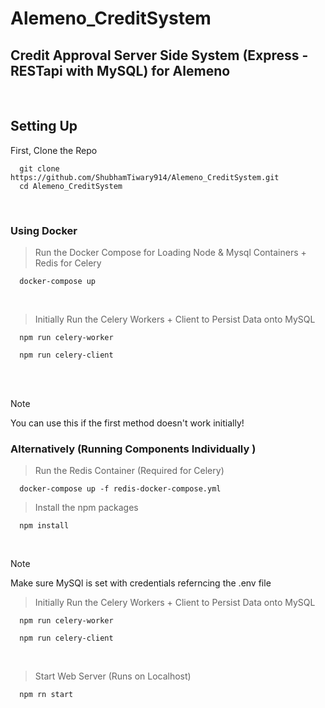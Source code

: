 # Alemeno_CreditSystem
## Credit Approval Server Side System (Express - RESTapi with MySQL) for Alemeno 

<br />


## Setting Up 

First, Clone the Repo
```
  git clone https://github.com/ShubhamTiwary914/Alemeno_CreditSystem.git
  cd Alemeno_CreditSystem
```
 

<br />

### Using Docker

> Run the Docker Compose for Loading Node & Mysql Containers + Redis for Celery 
```
  docker-compose up 
```

<br />

> Initially Run the Celery Workers + Client to Persist Data onto MySQL
```
  npm run celery-worker
```

```
  npm run celery-client
```

<br /> <br />

> [!NOTE]
> You can use this if the first method doesn't work initially!



### Alternatively (Running Components Individually )

> Run the Redis Container (Required for Celery)
```
  docker-compose up -f redis-docker-compose.yml
```

> Install the npm packages
```
  npm install
```

<br />

> [!NOTE]
> Make sure MySQl is set with credentials referncing the .env file

> Initially Run the Celery Workers + Client to Persist Data onto MySQL
```
  npm run celery-worker
```

```
  npm run celery-client
```

<br />

> Start Web Server (Runs on Localhost)
```
  npm rn start
```



